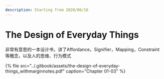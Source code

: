 ```yaml
---
description: Starting from 2020/06/16
---
```


# The Design of Everyday Things

非常有意思的一本设计书，讲了Affordance，Signifier，Mapping，Constraint等概念，以及人的思维、行为模式

{% file src="../.gitbook/assets/the-design-of-everyday-things\_withmarginnotes.pdf" caption="Chapter 01-03" %}



